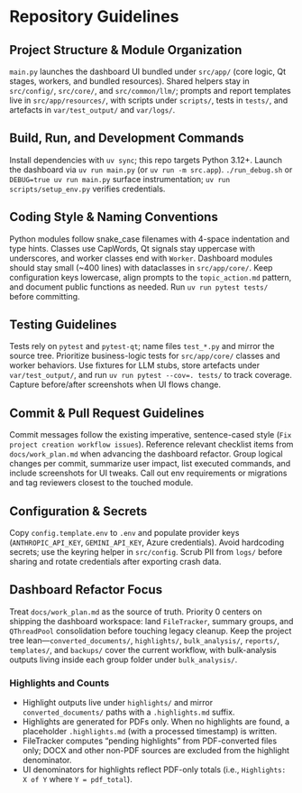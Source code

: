 # Repository Guidelines

## Project Structure & Module Organization
`main.py` launches the dashboard UI bundled under `src/app/` (core logic, Qt stages, workers, and bundled resources). Shared helpers stay in `src/config/`, `src/core/`, and `src/common/llm/`; prompts and report templates live in `src/app/resources/`, with scripts under `scripts/`, tests in `tests/`, and artefacts in `var/test_output/` and `var/logs/`.

## Build, Run, and Development Commands
Install dependencies with `uv sync`; this repo targets Python 3.12+. Launch the dashboard via `uv run main.py` (or `uv run -m src.app`). `./run_debug.sh` or `DEBUG=true uv run main.py` surface instrumentation; `uv run scripts/setup_env.py` verifies credentials.

## Coding Style & Naming Conventions
Python modules follow snake_case filenames with 4-space indentation and type hints. Classes use CapWords, Qt signals stay uppercase with underscores, and worker classes end with `Worker`. Dashboard modules should stay small (~400 lines) with dataclasses in `src/app/core/`. Keep configuration keys lowercase, align prompts to the `topic_action.md` pattern, and document public functions as needed. Run `uv run pytest tests/` before committing.

## Testing Guidelines
Tests rely on `pytest` and `pytest-qt`; name files `test_*.py` and mirror the source tree. Prioritize business-logic tests for `src/app/core/` classes and worker behaviors. Use fixtures for LLM stubs, store artefacts under `var/test_output/`, and run `uv run pytest --cov=. tests/` to track coverage. Capture before/after screenshots when UI flows change.

## Commit & Pull Request Guidelines
Commit messages follow the existing imperative, sentence-cased style (`Fix project creation workflow issues`). Reference relevant checklist items from `docs/work_plan.md` when advancing the dashboard refactor. Group logical changes per commit, summarize user impact, list executed commands, and include screenshots for UI tweaks. Call out env requirements or migrations and tag reviewers closest to the touched module.

## Configuration & Secrets
Copy `config.template.env` to `.env` and populate provider keys (`ANTHROPIC_API_KEY`, `GEMINI_API_KEY`, Azure credentials). Avoid hardcoding secrets; use the keyring helper in `src/config`. Scrub PII from `logs/` before sharing and rotate credentials after exporting crash data.

## Dashboard Refactor Focus
Treat `docs/work_plan.md` as the source of truth. Priority 0 centers on shipping the dashboard workspace: land `FileTracker`, summary groups, and `QThreadPool` consolidation before touching legacy cleanup. Keep the project tree lean—`converted_documents/`, `highlights/`, `bulk_analysis/`, `reports/`, `templates/`, and `backups/` cover the current workflow, with bulk-analysis outputs living inside each group folder under `bulk_analysis/`.

### Highlights and Counts
- Highlight outputs live under `highlights/` and mirror `converted_documents/` paths with a `.highlights.md` suffix.
- Highlights are generated for PDFs only. When no highlights are found, a placeholder `.highlights.md` (with a processed timestamp) is written.
- FileTracker computes “pending highlights” from PDF-converted files only; DOCX and other non-PDF sources are excluded from the highlight denominator.
- UI denominators for highlights reflect PDF-only totals (i.e., `Highlights: X of Y` where `Y = pdf_total`).
